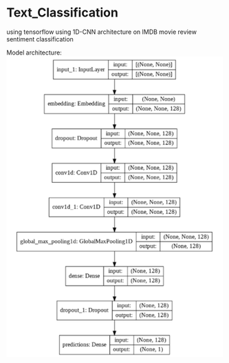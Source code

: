 # Text_Classification

using tensorflow using 1D-CNN architecture on IMDB movie review sentiment classification

Model architecture:
<img src="https://github.com/Mansi130101/Text_Classification/blob/6731d09f65b069a0129f2eb98c8f8ab43c69c144/model%20architecture.png" alt="Model Architecture" />
